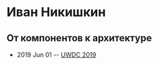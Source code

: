 # Иван Никишкин

## От компонентов к архитектуре
- 2019 Jun 01 -- [UWDC 2019](https://youtu.be/o99D6zgi31g)    

